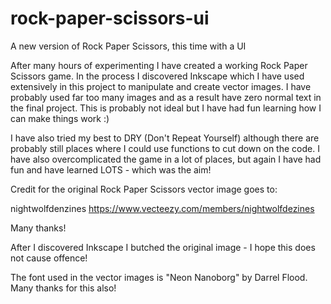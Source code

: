 # rock-paper-scissors-ui

A new version of Rock Paper Scissors, this time with a UI

After many hours of experimenting I have created a working Rock Paper Scissors game. In the process I discovered Inkscape which I have used extensively in this project to manipulate and create vector images. I have probably used far too many images and as a result have zero normal text in the final project. This is probably not ideal but I have had fun learning how I can make things work :)

I have also tried my best to DRY (Don't Repeat Yourself) although there are probably still places where I could use functions to cut down on the code. I have also overcomplicated the game in a lot of places, but again I have had fun and have learned LOTS - which was the aim!

Credit for the original Rock Paper Scissors vector image goes to:

nightwolfdenzines https://www.vecteezy.com/members/nightwolfdezines

Many thanks!

After I discovered Inkscape I butched the original image - I hope this does not cause offence!

The font used in the vector images is "Neon Nanoborg" by Darrel Flood. Many thanks for this also!
